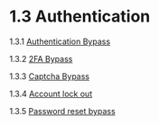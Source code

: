 # 1.3 Authentication

1.3.1 [Authentication Bypass](01-Authentication%20Bypass.md)

1.3.2 [2FA Bypass](02-2FA%20Bypass.md)

1.3.3 [Captcha Bypass](03-Captcha%20bypass.md)

1.3.4 [Account lock out](04-Account%20lock%20out.md)

1.3.5 [Password reset bypass](05-Password%20reset%20bypass.md)